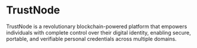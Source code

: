# TrustNode
 TrustNode is a revolutionary blockchain-powered platform that empowers individuals with complete control over their digital identity, enabling secure, portable, and verifiable personal credentials across multiple domains.
